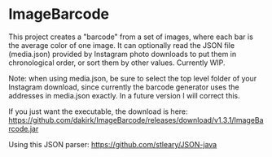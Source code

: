 # ImageBarcode

This project creates a "barcode" from a set of images, where each bar is the average color of one image. It can optionally read the JSON file (media.json) provided by Instagram photo downloads to put them in chronological order, or sort them by other values. Currently WIP.

Note: when using media.json, be sure to select the top level folder of your Instagram download, since currently the barcode generator uses the addresses in media.json exactly. In a future version I will correct this.

If you just want the executable, the download is here: https://github.com/dakirk/ImageBarcode/releases/download/v1.3.1/ImageBarcode.jar

Using this JSON parser: https://github.com/stleary/JSON-java

